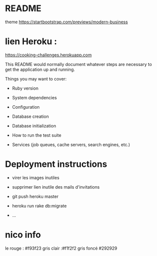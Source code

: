 # README

theme 
https://startbootstrap.com/previews/modern-business

# lien Heroku :

https://cooking-challenges.herokuapp.com


This README would normally document whatever steps are necessary to get the
application up and running.

Things you may want to cover:

* Ruby version

* System dependencies

* Configuration

* Database creation

* Database initialization

* How to run the test suite

* Services (job queues, cache servers, search engines, etc.)

# Deployment instructions

- virer les images inutiles
- supprimer lien inutile des mails d'invitations

- git push heroku master
- heroku run rake db:migrate


* ...


# nico info 

le rouge : #f93f23
gris clair :#f1f2f2
gris foncé #292929